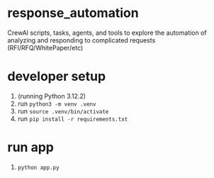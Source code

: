 # response_automation

CrewAI scripts, tasks, agents, and tools to explore the automation of analyzing and responding to complicated requests (RFI/RFQ/WhitePaper/etc)

# developer setup

1. (running Python 3.12.2)
2. run `python3 -m venv .venv`
3. run `source .venv/bin/activate`
4. run `pip install -r requirements.txt`

# run app

1. `python app.py`
